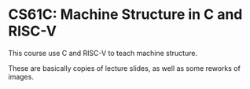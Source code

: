 CS61C: Machine Structure in C and RISC-V
===

This course use C and RISC-V to teach machine structure.

These are basically copies of lecture slides, as well as some reworks of images.

